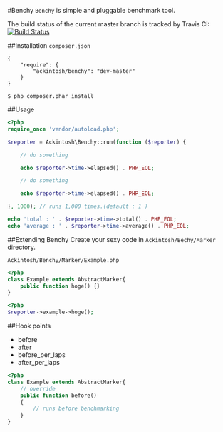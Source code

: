 #Benchy
`Benchy` is simple and pluggable benchmark tool.

The build status of the current master branch is tracked by Travis CI:
[![Build Status](https://travis-ci.org/ackintosh/benchy.png?branch=master)](https://travis-ci.org/ackintosh/benchy)

##Installation
`composer.json`

```
{
    "require": {
        "ackintosh/benchy": "dev-master"
    }
}
```

```
$ php composer.phar install
```

##Usage

```php
<?php
require_once 'vendor/autoload.php';

$reporter = Ackintosh\Benchy::run(function ($reporter) {

    // do something

    echo $reporter->time->elapsed() . PHP_EOL;

    // do something

    echo $reporter->time->elapsed() . PHP_EOL;

}, 1000); // runs 1,000 times.(default : 1 )

echo 'total : ' . $reporter->time->total() . PHP_EOL;
echo 'average : ' . $reporter->time->average() . PHP_EOL;
```

##Extending Benchy
Create your sexy code in `Ackintosh/Bechy/Marker` directory.


`Ackintosh/Benchy/Marker/Example.php`

```php
<?php
class Example extends AbstractMarker{
    public function hoge() {}
}
```

```php
<?php
$reporter->example->hoge();
```

##Hook points
- before
- after
- before_per_laps
- after_per_laps

```php
<?php
class Example extends AbstractMarker{
    // override
    public function before()
    {
        // runs before benchmarking
    }
}
```
